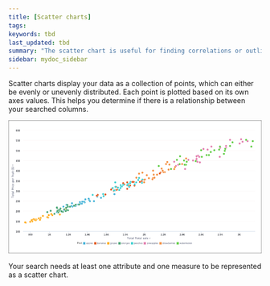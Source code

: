 ```yaml
---
title: [Scatter charts]
tags:
keywords: tbd
last_updated: tbd
summary: "The scatter chart is useful for finding correlations or outliers in your data."
sidebar: mydoc_sidebar
---
```

Scatter charts display your data as a collection of points, which can either be evenly or unevenly distributed. Each point is plotted based on its own axes values. This helps you determine if there is a relationship between your searched columns.

 ![](/pages/images/scatter_chart_example.png "Scatter chart example")

Your search needs at least one attribute and one measure to be represented as a scatter chart.
